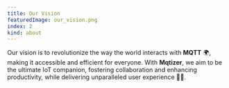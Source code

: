```yaml
---
title: Our Vision
featuredImage: our_vision.png
index: 2
kind: about
---
```

Our vision is to revolutionize the way the world interacts with **MQTT** 🌍, making it accessible and efficient for everyone. With **Mqtizer**, we aim to be the ultimate IoT companion, fostering collaboration and enhancing productivity, while delivering unparalleled user experience 🤝🚀.
